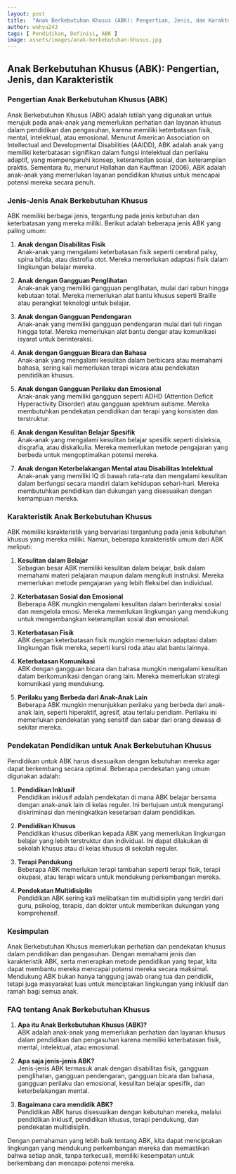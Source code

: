 ```yaml
---
layout: post
title:  "Anak Berkebutuhan Khusus (ABK): Pengertian, Jenis, dan Karakteristik"
author: wahyu243
tags: [ Pendidikan, Definisi, ABK ]
image: assets/images/anak-berkebutuhan-khusus.jpg
---
```


## Anak Berkebutuhan Khusus (ABK): Pengertian, Jenis, dan Karakteristik

### Pengertian Anak Berkebutuhan Khusus (ABK)
Anak Berkebutuhan Khusus (ABK) adalah istilah yang digunakan untuk merujuk pada anak-anak yang memerlukan perhatian dan layanan khusus dalam pendidikan dan pengasuhan, karena memiliki keterbatasan fisik, mental, intelektual, atau emosional. Menurut American Association on Intellectual and Developmental Disabilities (AAIDD), ABK adalah anak yang memiliki keterbatasan signifikan dalam fungsi intelektual dan perilaku adaptif, yang mempengaruhi konsep, keterampilan sosial, dan keterampilan praktis. Sementara itu, menurut Hallahan dan Kauffman (2006), ABK adalah anak-anak yang memerlukan layanan pendidikan khusus untuk mencapai potensi mereka secara penuh.

### Jenis-Jenis Anak Berkebutuhan Khusus
ABK memiliki berbagai jenis, tergantung pada jenis kebutuhan dan keterbatasan yang mereka miliki. Berikut adalah beberapa jenis ABK yang paling umum:

1. **Anak dengan Disabilitas Fisik**  
   Anak-anak yang mengalami keterbatasan fisik seperti cerebral palsy, spina bifida, atau distrofia otot. Mereka memerlukan adaptasi fisik dalam lingkungan belajar mereka.

2. **Anak dengan Gangguan Penglihatan**  
   Anak-anak yang memiliki gangguan penglihatan, mulai dari rabun hingga kebutaan total. Mereka memerlukan alat bantu khusus seperti Braille atau perangkat teknologi untuk belajar.

3. **Anak dengan Gangguan Pendengaran**  
   Anak-anak yang memiliki gangguan pendengaran mulai dari tuli ringan hingga total. Mereka memerlukan alat bantu dengar atau komunikasi isyarat untuk berinteraksi.

4. **Anak dengan Gangguan Bicara dan Bahasa**  
   Anak-anak yang mengalami kesulitan dalam berbicara atau memahami bahasa, sering kali memerlukan terapi wicara atau pendekatan pendidikan khusus.

5. **Anak dengan Gangguan Perilaku dan Emosional**  
   Anak-anak yang memiliki gangguan seperti ADHD (Attention Deficit Hyperactivity Disorder) atau gangguan spektrum autisme. Mereka membutuhkan pendekatan pendidikan dan terapi yang konsisten dan terstruktur.

6. **Anak dengan Kesulitan Belajar Spesifik**  
   Anak-anak yang mengalami kesulitan belajar spesifik seperti disleksia, disgrafia, atau diskalkulia. Mereka memerlukan metode pengajaran yang berbeda untuk mengoptimalkan potensi mereka.

7. **Anak dengan Keterbelakangan Mental atau Disabilitas Intelektual**  
   Anak-anak yang memiliki IQ di bawah rata-rata dan mengalami kesulitan dalam berfungsi secara mandiri dalam kehidupan sehari-hari. Mereka membutuhkan pendidikan dan dukungan yang disesuaikan dengan kemampuan mereka.

### Karakteristik Anak Berkebutuhan Khusus
ABK memiliki karakteristik yang bervariasi tergantung pada jenis kebutuhan khusus yang mereka miliki. Namun, beberapa karakteristik umum dari ABK meliputi:

1. **Kesulitan dalam Belajar**  
   Sebagian besar ABK memiliki kesulitan dalam belajar, baik dalam memahami materi pelajaran maupun dalam mengikuti instruksi. Mereka memerlukan metode pengajaran yang lebih fleksibel dan individual.

2. **Keterbatasan Sosial dan Emosional**  
   Beberapa ABK mungkin mengalami kesulitan dalam berinteraksi sosial dan mengelola emosi. Mereka memerlukan lingkungan yang mendukung untuk mengembangkan keterampilan sosial dan emosional.

3. **Keterbatasan Fisik**  
   ABK dengan keterbatasan fisik mungkin memerlukan adaptasi dalam lingkungan fisik mereka, seperti kursi roda atau alat bantu lainnya.

4. **Keterbatasan Komunikasi**  
   ABK dengan gangguan bicara dan bahasa mungkin mengalami kesulitan dalam berkomunikasi dengan orang lain. Mereka memerlukan strategi komunikasi yang mendukung.

5. **Perilaku yang Berbeda dari Anak-Anak Lain**  
   Beberapa ABK mungkin menunjukkan perilaku yang berbeda dari anak-anak lain, seperti hiperaktif, agresif, atau terlalu pendiam. Perilaku ini memerlukan pendekatan yang sensitif dan sabar dari orang dewasa di sekitar mereka.

### Pendekatan Pendidikan untuk Anak Berkebutuhan Khusus
Pendidikan untuk ABK harus disesuaikan dengan kebutuhan mereka agar dapat berkembang secara optimal. Beberapa pendekatan yang umum digunakan adalah:

1. **Pendidikan Inklusif**  
   Pendidikan inklusif adalah pendekatan di mana ABK belajar bersama dengan anak-anak lain di kelas reguler. Ini bertujuan untuk mengurangi diskriminasi dan meningkatkan kesetaraan dalam pendidikan.

2. **Pendidikan Khusus**  
   Pendidikan khusus diberikan kepada ABK yang memerlukan lingkungan belajar yang lebih terstruktur dan individual. Ini dapat dilakukan di sekolah khusus atau di kelas khusus di sekolah reguler.

3. **Terapi Pendukung**  
   Beberapa ABK memerlukan terapi tambahan seperti terapi fisik, terapi okupasi, atau terapi wicara untuk mendukung perkembangan mereka.

4. **Pendekatan Multidisiplin**  
   Pendidikan ABK sering kali melibatkan tim multidisiplin yang terdiri dari guru, psikolog, terapis, dan dokter untuk memberikan dukungan yang komprehensif.

### Kesimpulan
Anak Berkebutuhan Khusus memerlukan perhatian dan pendekatan khusus dalam pendidikan dan pengasuhan. Dengan memahami jenis dan karakteristik ABK, serta menerapkan metode pendidikan yang tepat, kita dapat membantu mereka mencapai potensi mereka secara maksimal. Mendukung ABK bukan hanya tanggung jawab orang tua dan pendidik, tetapi juga masyarakat luas untuk menciptakan lingkungan yang inklusif dan ramah bagi semua anak.

### FAQ tentang Anak Berkebutuhan Khusus
1. **Apa itu Anak Berkebutuhan Khusus (ABK)?**  
   ABK adalah anak-anak yang memerlukan perhatian dan layanan khusus dalam pendidikan dan pengasuhan karena memiliki keterbatasan fisik, mental, intelektual, atau emosional.

2. **Apa saja jenis-jenis ABK?**  
   Jenis-jenis ABK termasuk anak dengan disabilitas fisik, gangguan penglihatan, gangguan pendengaran, gangguan bicara dan bahasa, gangguan perilaku dan emosional, kesulitan belajar spesifik, dan keterbelakangan mental.

3. **Bagaimana cara mendidik ABK?**  
   Pendidikan ABK harus disesuaikan dengan kebutuhan mereka, melalui pendidikan inklusif, pendidikan khusus, terapi pendukung, dan pendekatan multidisiplin.

Dengan pemahaman yang lebih baik tentang ABK, kita dapat menciptakan lingkungan yang mendukung perkembangan mereka dan memastikan bahwa setiap anak, tanpa terkecuali, memiliki kesempatan untuk berkembang dan mencapai potensi mereka.
